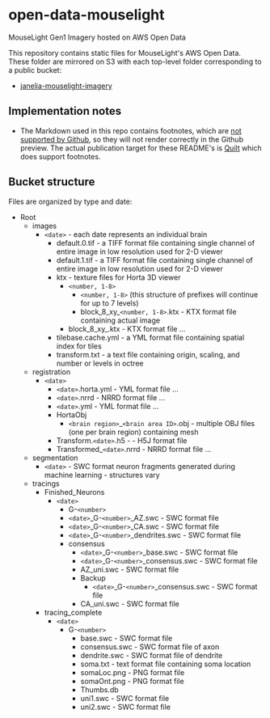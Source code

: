 # open-data-mouselight
MouseLight Gen1 Imagery hosted on AWS Open Data 

This repository contains static files for MouseLight's AWS Open Data. These folder are mirrored on S3 with each top-level folder corresponding to a public bucket:
* [janelia-mouselight-imagery](janelia-mouselight-imagery/README.md)

## Implementation notes

* The Markdown used in this repo contains footnotes, which are [not supported by Github](https://github.com/github/markup/issues/498), so they will not render correctly in the Github preview. The actual publication target for these README's is [Quilt](https://open.quiltdata.com/b/janelia-mouselight-imagery) which does support footnotes. 

## Bucket structure

Files are organized by type and date:

* Root
    * images
        * `<date>` - each date represents an individual brain
            * default.0.tif - a TIFF format file containing single channel of entire image in low resolution used for 2-D viewer
            * default.1.tif - a TIFF format file containing single channel of entire image in low resolution used for 2-D viewer
            * ktx - texture files for Horta 3D viewer
                * `<number, 1-8>`
                    * `<number, 1-8>` (this structure of prefixes will continue for up to 7 levels)
                    * block_8_xy_`<number, 1-8>`.ktx - KTX format file containing actual image
                * block_8_xy_.ktx - KTX format file ...
            * tilebase.cache.yml - a YML format file containing spatial index for tiles
            * transform.txt - a text file containing origin, scaling, and number or levels in octree
    * registration
        * `<date>`
            * `<date>`.horta.yml - YML format file ...
            * `<date>`.nrrd - NRRD format file ...
            * `<date>`.yml - YML format file ...
            * HortaObj
                * `<brain region>`_`<brain area ID>`.obj - multiple OBJ files (one per brain region) containing mesh
            * Transform.`<date>`.h5 - - H5J format file
            * Transformed_`<date>`.nrrd - NRRD format file ...
    * segmentation
        * `<date>` - SWC format neuron fragments generated during machine learning - structures vary
    * tracings
        * Finished_Neurons
            * `<date>`
                * G-`<number>`
                * `<date>`_G-`<number>`_AZ.swc - SWC format file
                * `<date>`_G-`<number>`_CA.swc - SWC format file
                * `<date>`_G-`<number>`_dendrites.swc - SWC format file
                * consensus
                    * `<date>`_G-`<number>`_base.swc - SWC format file
                    * `<date>`_G-`<number>`_consensus.swc - SWC format file
                    * AZ_uni.swc - SWC format file
                    * Backup
                        * `<date>`_G-`<number>`_consensus.swc - SWC format file
                    * CA_uni.swc - SWC format file
        * tracing_complete
            * `<date>`
                * G-`<number>`
                    * base.swc - SWC format file
                    * consensus.swc - SWC format file of axon
                    * dendrite.swc - SWC format file of dendrite
                    * soma.txt - text format file containing soma location
                    * somaLoc.png - PNG format file
                    * somaOnt.png - PNG format file
                    * Thumbs.db
                    * uni1.swc - SWC format file
                    * uni2.swc - SWC format file

